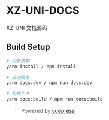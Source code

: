 # XZ-UNI-DOCS

XZ-UNI 文档源码

## Build Setup
``` bash
# 安装依赖
yarn install / npm install

# 启动服务
yarn docs:dev / npm run docs:dev

# 构建生产
yarn docs:build / npm run docs:build
```


>Powered by [vuepress](https://vuepress.vuejs.org/zh/)
